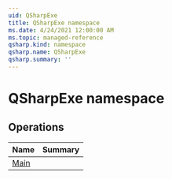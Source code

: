 ```yaml
---
uid: QSharpExe
title: QSharpExe namespace
ms.date: 4/24/2021 12:00:00 AM
ms.topic: managed-reference
qsharp.kind: namespace
qsharp.name: QSharpExe
qsharp.summary: ''
---
```


# QSharpExe namespace




<!-- summaries -->

## Operations

| Name | Summary |
|------|---------|
|[Main](xref:QSharpExe.Main) | |


<!-- /summaries -->

